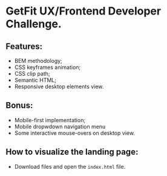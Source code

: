 # GetFit UX/Frontend Developer Challenge.

## Features:

- BEM methodology;
- CSS keyframes animation;
- CSS clip path;
- Semantic HTML;
- Responsive desktop elements view.

## Bonus:

- Mobile-first implementation;
- Mobile dropwdown navigation menu
- Some interactive mouse-overs on desktop view.

## How to visualize the landing page:

- Download files and open the `index.html` file.